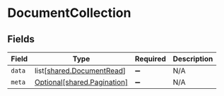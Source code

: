 # DocumentCollection


## Fields

| Field                                                                | Type                                                                 | Required                                                             | Description                                                          |
| -------------------------------------------------------------------- | -------------------------------------------------------------------- | -------------------------------------------------------------------- | -------------------------------------------------------------------- |
| `data`                                                               | list[[shared.DocumentRead](undefined/models/shared/documentread.md)] | :heavy_minus_sign:                                                   | N/A                                                                  |
| `meta`                                                               | [Optional[shared.Pagination]](undefined/models/shared/pagination.md) | :heavy_minus_sign:                                                   | N/A                                                                  |